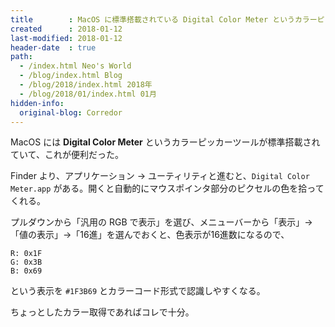 ```yaml
---
title        : MacOS に標準搭載されている Digital Color Meter というカラーピッカーが便利だった
created      : 2018-01-12
last-modified: 2018-01-12
header-date  : true
path:
  - /index.html Neo's World
  - /blog/index.html Blog
  - /blog/2018/index.html 2018年
  - /blog/2018/01/index.html 01月
hidden-info:
  original-blog: Corredor
---
```


MacOS には __Digital Color Meter__ というカラーピッカーツールが標準搭載されていて、これが便利だった。

Finder より、アプリケーション → ユーティリティと進むと、`Digital Color Meter.app` がある。開くと自動的にマウスポインタ部分のピクセルの色を拾ってくれる。

プルダウンから「汎用の RGB で表示」を選び、メニューバーから「表示」→「値の表示」→「16進」を選んでおくと、色表示が16進数になるので、

```
R: 0x1F
G: 0x3B
B: 0x69
```

という表示を `#1F3B69` とカラーコード形式で認識しやすくなる。

ちょっとしたカラー取得であればコレで十分。

